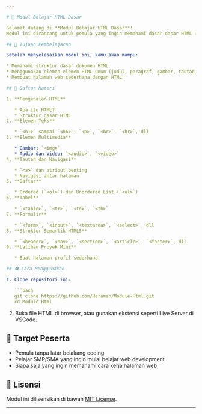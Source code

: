 ```yaml
---

# 📘 Modul Belajar HTML Dasar

Selamat datang di **Modul Belajar HTML Dasar**!
Modul ini dirancang untuk pemula yang ingin memahami dasar-dasar HTML untuk membuat halaman web statis.

## 📌 Tujuan Pembelajaran

Setelah menyelesaikan modul ini, kamu akan mampu:

* Memahami struktur dasar dokumen HTML
* Menggunakan elemen-elemen HTML umum (judul, paragraf, gambar, tautan, dll)
* Membuat halaman web sederhana dengan HTML

## 🧩 Daftar Materi

1. **Pengenalan HTML**

   * Apa itu HTML?
   * Struktur dasar HTML
2. **Elemen Teks**

   * `<h1>` sampai `<h6>`, `<p>`, `<br>`, `<hr>`, dll
3. **Elemen Multimedia**

   * Gambar: `<img>`
   * Audio dan Video: `<audio>`, `<video>`
4. **Tautan dan Navigasi**

   * `<a>` dan atribut penting
   * Navigasi antar halaman
5. **Daftar**

   * Ordered (`<ol>`) dan Unordered List (`<ul>`)
6. **Tabel**

   * `<table>`, `<tr>`, `<td>`, `<th>`
7. **Formulir**

   * `<form>`, `<input>`, `<textarea>`, `<select>`, dll
8. **Struktur Semantik HTML5**

   * `<header>`, `<nav>`, `<section>`, `<article>`, `<footer>`, dll
9. **Latihan Proyek Mini**

   * Buat halaman profil sederhana

## 🛠️ Cara Menggunakan

1. Clone repositori ini:

   ```bash
   git clone https://github.com/Heraman/Module-Html.git
   cd Module-Html
   ```

2. Buka file HTML di browser, atau gunakan ekstensi seperti Live Server di VSCode.

## 🎯 Target Peserta

* Pemula tanpa latar belakang coding
* Pelajar SMP/SMA yang ingin mulai belajar web development
* Siapa saja yang ingin memahami cara kerja halaman web

## 📄 Lisensi

Modul ini dilisensikan di bawah [MIT License](LICENSE).

---
```

